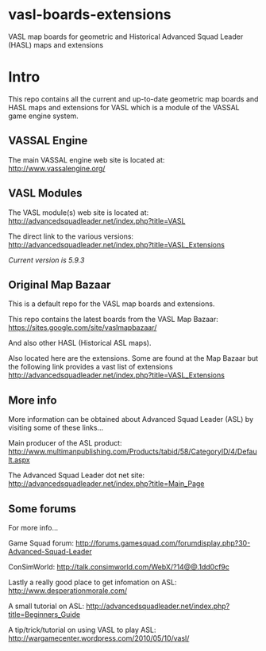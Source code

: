 vasl-boards-extensions
======================

VASL map boards for geometric and Historical Advanced Squad Leader (HASL) maps and extensions

# Intro
This repo contains all the current and up-to-date geometric map boards and HASL maps and extensions for VASL which is a module of the VASSAL game engine system.

## VASSAL Engine
The main VASSAL engine web site is located at:
http://www.vassalengine.org/

## VASL Modules
The VASL module(s) web site is located at:
http://advancedsquadleader.net/index.php?title=VASL

The direct link to the various versions:
http://advancedsquadleader.net/index.php?title=VASL_Extensions

_Current version is 5.9.3_

## Original Map Bazaar
This is a default repo for the VASL map boards and extensions.

This repo contains the latest boards from the VASL Map Bazaar:
https://sites.google.com/site/vaslmapbazaar/

And also other HASL (Historical ASL maps).

Also located here are the extensions. Some are found at the Map Bazaar but the following link provides a vast list of extensions
http://advancedsquadleader.net/index.php?title=VASL_Extensions

## More info
More information can be obtained about Advanced Squad Leader (ASL) by visiting some of these links...

Main producer of the ASL product:
http://www.multimanpublishing.com/Products/tabid/58/CategoryID/4/Default.aspx

The Advanced Squad Leader dot net site:
http://advancedsquadleader.net/index.php?title=Main_Page

## Some forums
For more info...

Game Squad forum:
http://forums.gamesquad.com/forumdisplay.php?30-Advanced-Squad-Leader

ConSimWorld:
http://talk.consimworld.com/WebX/?14@@.1dd0cf9c

Lastly a really good place to get infomation on ASL:
http://www.desperationmorale.com/

A small tutorial on ASL:
http://advancedsquadleader.net/index.php?title=Beginners_Guide

A tip/trick/tutorial on using VASL to play ASL:
http://wargamecenter.wordpress.com/2010/05/10/vasl/
